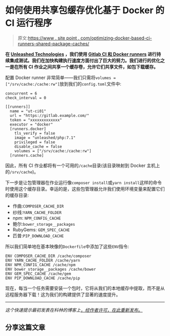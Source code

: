 # 如何使用共享包缓存优化基于 Docker 的 CI 运行程序

> 原文:[https://www . site point . com/optimizing-docker-based-ci-runners-shared-package-caches/](https://www.sitepoint.com/optimizing-docker-based-ci-runners-shared-package-caches/)

**在 [Unleashed Technologies](https://www.unleashed-technologies.com) ，我们使用 [Gitlab CI 和 Docker runners](https://docs.gitlab.com/ce/ci/docker/using_docker_images.html#using-docker-images) 进行持续集成测试。我们在加快构建执行速度方面付出了巨大的努力。我们进行的优化之一是在所有 CI 作业之间共享一个缓存卷，允许它们共享文件，如包下载缓存。**

配置 Docker runner 非常简单——我们只需将`volumes = ["/srv/cache:/cache:rw"]`放到我们的`config.toml`文件中:

```
concurrent = 6
check_interval = 0

[[runners]]
  name = "ut-ci01"
  url = "https://gitlab.example.com/"
  token = "xxxxxxxxxxxxx"
  executor = "docker"
  [runners.docker]
    tls_verify = false
    image = "unleashed/php:7.1"
    privileged = false
    disable_cache = false
    volumes = ["/srv/cache:/cache:rw"]
  [runners.cache] 
```

因此，所有 CI 作业都将有一个可用的`/cache`目录(该目录映射到 Docker 主机上的`/srv/cache`)。

下一步是让包管理器在作业运行像`composer install`或`yarn install`这样的命令时使用这个缓存目录。幸运的是，这些包管理器允许我们使用环境变量来配置它们的缓存目录:

*   作曲:`COMPOSER_CACHE_DIR`
*   纱线:`YARN_CACHE_FOLDER`
*   npm: `NPM_CONFIG_CACHE`
*   鲍尔:`bower_storage__packages`
*   RubyGems: `GEM_SPEC_CACHE`
*   匹普:`PIP_DOWNLOAD_CACHE`

所以我们简单地在基本映像的`Dockerfile`中添加了这些`ENV`指令:

```
ENV COMPOSER_CACHE_DIR /cache/composer
ENV YARN_CACHE_FOLDER /cache/yarn
ENV NPM_CONFIG_CACHE /cache/npm
ENV bower_storage__packages /cache/bower
ENV GEM_SPEC_CACHE /cache/gem
ENV PIP_DOWNLOAD_CACHE /cache/pip 
```

现在，每当一个任务需要安装一个包时，它将从我们的本地缓存中提取，而不是从远程服务器下载！这为我们的构建提供了显著的速度提升。

* * *

*这个快速提示最初发表在科林的博客上[，经作者许可，在此重新发布。](https://www.colinodell.com/blog/201704/optimizing-dockerbased-ci-runners-shared-package-caches)*

## 分享这篇文章